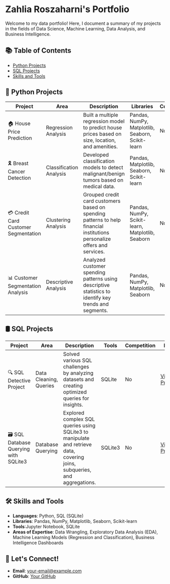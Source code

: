 # Zahlia Roszaharni's Portfolio

Welcome to my data portfolio! Here, I document a summary of my projects in the fields of Data Science, Machine Learning, Data Analysis, and Business Intelligence.

## 📚 Table of Contents

- [Python Projects](#python-projects)
- [SQL Projects](#sql-projects)
- [Skills and Tools](#skills-and-tools)
  
## 🐍 Python Projects

| Project                                  | Area                   | Description                                                                                                                                           | Libraries                                                       | Competition | Link            |
|------------------------------------------|------------------------|-------------------------------------------------------------------------------------------------------------------------------------------------------|-----------------------------------------------------------------|-------------|-----------------|
| 🏠 House Price Prediction                | Regression Analysis    | Built a multiple regression model to predict house prices based on size, location, and amenities.                                                     | Pandas, NumPy, Matplotlib, Seaborn, Scikit-learn               | No          | [View Project](https://github.com/your-username/house-price-prediction) |
| 🎗️ Breast Cancer Detection              | Classification Analysis| Developed classification models to detect malignant/benign tumors based on medical data.                                                              | Pandas, Matplotlib, Seaborn, Scikit-learn                       | No          | [View Project](https://github.com/your-username/breast-cancer-detection) |
| 💳 Credit Card Customer Segmentation     | Clustering Analysis    | Grouped credit card customers based on spending patterns to help financial institutions personalize offers and services.                              | Pandas, NumPy, Scikit-learn, Matplotlib, Seaborn               | No          | [View Project](https://github.com/your-username/credit-card-segmentation) |
| 📊 Customer Segmentation Analysis       | Descriptive Analysis   | Analyzed customer spending patterns using descriptive statistics to identify key trends and segments.                                                  | Pandas, NumPy, Matplotlib, Seaborn                             | No          | [View Project](https://github.com/your-username/customer-segmentation) |

## 🛢️ SQL Projects

| Project                              | Area                     | Description                                                                                   | Tools   | Competition | Link            |
|--------------------------------------|--------------------------|-----------------------------------------------------------------------------------------------|---------|-------------|-----------------|
| 🔍 SQL Detective Project            | Data Cleaning, Queries   | Solved various SQL challenges by analyzing datasets and creating optimized queries for insights. | SQLite  | No          | [View Project](https://github.com/your-username/sql-detective) |
| 🗃️ SQL Database Querying with SQLite3| Database Querying         | Explored complex SQL queries using SQLite3 to manipulate and retrieve data, covering joins, subqueries, and aggregations. | SQLite3 | No          | [View Project](https://github.com/your-username/sql-database-querying) |


## 🛠️ Skills and Tools

- **Languages**: Python, SQL (SQLite)
- **Libraries**: Pandas, NumPy, Matplotlib, Seaborn, Scikit-learn
- **Tools**:Jupyter Notebook, SQLite
- **Areas of Expertise**: Data Wrangling, Exploratory Data Analysis (EDA), Machine Learning Models (Regression and Classification), Business Intelligence Dashboards


## 📧 Let's Connect!

- **Email**: [your-email@example.com](mailto:your-email@example.com)
- **GitHub**: [Your GitHub](https://github.com/your-username)
